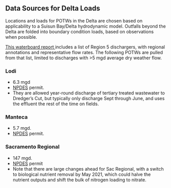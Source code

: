 ## Data Sources for Delta Loads

Locations and loads for POTWs in the Delta are chosen based on applicability to a Suisun Bay/Delta hydrodynamic model.
Outfalls beyond the Delta are folded into boundary condition loads, based on observations when possible.

<a href='http://www.waterboards.ca.gov/rwqcb5/water_issues/drinking_water_policy/dwp_wastewtr_cntrl_meas_stdy.pdf'>
This waterboard report
</a>
includes a list of Region 5 dischargers, with regional annotations and representative flow rates.  The following POTWs 
are pulled from that list, limited to discharges with >5 mgd average dry weather flow.

### Lodi
 * 6.3 mgd
 * <A href="http://www.waterboards.ca.gov/centralvalley/board_decisions/adopted_orders/san_joaquin/r5-2013-0125.pdf">NPDES</a>
permit. 
 * They are allowed year-round discharge of tertiary treated wastewater to Dredger’s Cut,
but typically only discharge Sept through June, and uses the effluent the rest of the time on fields.

### Manteca
 * 5.7 mgd. 
 * <a href="http://www.waterboards.ca.gov/centralvalley/board_decisions/adopted_orders/san_joaquin/r5-2004-0028.pdf">NPDES</a>
permit.

### Sacramento Regional
 * 147 mgd.
 * <a href="http://www.swrcb.ca.gov/rwqcb5/board_decisions/adopted_orders/sacramento/r5-2010-0114-01.pdf">NPDES</a> permit
 * Note that there are large changes ahead for Sac Regional, with a switch to biological nutrient removal by May 2021, which could halve the nutrient outputs and shift the bulk of nitrogen loading to nitrate.
 
